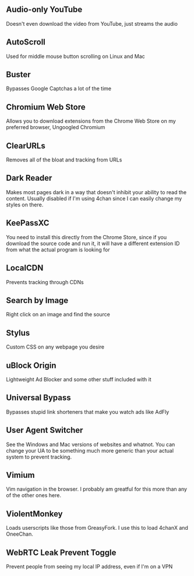 ## Audio-only YouTube
Doesn't even download the video from YouTube, just streams the audio

## AutoScroll
Used for middle mouse button scrolling on Linux and Mac

## Buster
Bypasses Google Captchas a lot of the time

## Chromium Web Store
Allows you to download extensions from the Chrome Web Store on my preferred browser, Ungoogled Chromium

## ClearURLs
Removes all of the bloat and tracking from URLs

## Dark Reader
Makes most pages dark in a way that doesn't inhibit your ability to read the content. Usually disabled if I'm using 4chan since I can easily change my styles on there.

## KeePassXC
You need to install this directly from the Chrome Store, since if you download the source code and run it, it will have a different extension ID from what the actual program is looking for

## LocalCDN
Prevents tracking through CDNs

## Search by Image
Right click on an image and find the source

## Stylus
Custom CSS on any webpage you desire

## uBlock Origin
Lightweight Ad Blocker and some other stuff included with it

## Universal Bypass
Bypasses stupid link shorteners that make you watch ads like AdFly

## User Agent Switcher
See the Windows and Mac versions of websites and whatnot. You can change your UA to be something much more generic than your actual system to prevent tracking.

## Vimium
Vim navigation in the browser. I probably am greatful for this more than any of the other ones here.

## ViolentMonkey
Loads userscripts like those from GreasyFork. I use this to load 4chanX and OneeChan.

## WebRTC Leak Prevent Toggle
Prevent people from seeing my local IP address, even if I'm on a VPN
